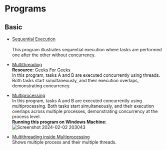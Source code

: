# Programs
## Basic
- <a href="Basics/Sequential Execution.py">Sequential Execution</a></br>	
  This program illustrates sequential execution where tasks are performed one after the other without concurrency.

- <a href="Basics/Multithreading.py">Multithreading</a></br>
  **Resource:** <a href="https://www.geeksforgeeks.org/multithreading-python-set-1/#">Geeks For Geeks</a></br>
  In this program, tasks A and B are executed concurrently using threads. Both tasks start simultaneously, and their execution overlaps, demonstrating concurrency.
 
- <a href="Basics/Multiprocessing.py">Multiprocessing</a></br>
  In this program, tasks A and B are executed concurrently using multiprocessing. Both tasks start simultaneously, and their execution overlaps across multiple processes, demonstrating concurrency at the process level. </br>
  **Running this program on Windows Machine:**
  ![Screenshot 2024-02-02 203043](https://github.com/PriyankaKhire/Concurrency/assets/12015512/ad65d973-f870-42f2-a698-07c8405d5081)

- <a href="Basics/Multithreading inside Multiprocessing.py">Multithreading inside Multiprocessing</a></br>
  Shows multiple process and their multiple threads.